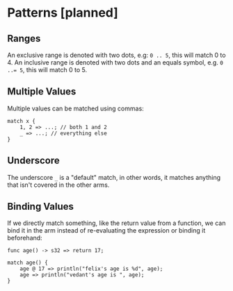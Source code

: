 # Patterns [planned]
## Ranges
An exclusive range is denoted with two dots, e.g: `0 .. 5`, this will match 0
to 4. An inclusive range is denoted with two dots and an equals symbol, e.g.
`0 ..= 5`, this will match 0 to 5.

## Multiple Values
Multiple values can be matched using commas:

    match x {
        1, 2 => ...; // both 1 and 2
        _ => ...; // everything else
    }

## Underscore
The underscore `_` is a "default" match, in other words, it matches anything
that isn't covered in the other arms.

## Binding Values
If we directly match something, like the return value from a function, we
can bind it in the arm instead of re-evaluating the expression or binding it
beforehand:

```
func age() -> s32 => return 17;

match age() {
    age @ 17 => println("felix's age is %d", age);
    age => println("vedant's age is ", age);
}
```

